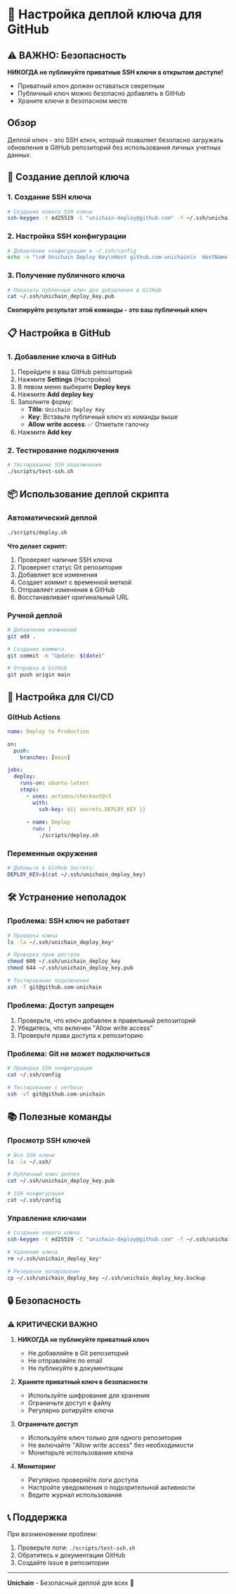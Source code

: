 # 🔑 Настройка деплой ключа для GitHub

## ⚠️ ВАЖНО: Безопасность

**НИКОГДА не публикуйте приватные SSH ключи в открытом доступе!**
- Приватный ключ должен оставаться секретным
- Публичный ключ можно безопасно добавлять в GitHub
- Храните ключи в безопасном месте

## Обзор

Деплой ключ - это SSH ключ, который позволяет безопасно загружать обновления в GitHub репозиторий без использования личных учетных данных.

## 🚀 Создание деплой ключа

### 1. Создание SSH ключа

```bash
# Создание нового SSH ключа
ssh-keygen -t ed25519 -C "unichain-deploy@github.com" -f ~/.ssh/unichain_deploy_key -N ""
```

### 2. Настройка SSH конфигурации

```bash
# Добавление конфигурации в ~/.ssh/config
echo -e "\n# Unichain Deploy Key\nHost github.com-unichain\n  HostName github.com\n  User git\n  IdentityFile ~/.ssh/unichain_deploy_key\n  IdentitiesOnly yes" >> ~/.ssh/config
```

### 3. Получение публичного ключа

```bash
# Показать публичный ключ для добавления в GitHub
cat ~/.ssh/unichain_deploy_key.pub
```

**Скопируйте результат этой команды - это ваш публичный ключ**

## 📋 Настройка в GitHub

### 1. Добавление ключа в GitHub

1. Перейдите в ваш GitHub репозиторий
2. Нажмите **Settings** (Настройки)
3. В левом меню выберите **Deploy keys**
4. Нажмите **Add deploy key**
5. Заполните форму:
   - **Title**: `Unichain Deploy Key`
   - **Key**: Вставьте публичный ключ из команды выше
   - **Allow write access**: ✅ Отметьте галочку
6. Нажмите **Add key**

### 2. Тестирование подключения

```bash
# Тестирование SSH подключения
./scripts/test-ssh.sh
```

## 📦 Использование деплой скрипта

### Автоматический деплой

```bash
./scripts/deploy.sh
```

**Что делает скрипт:**
1. Проверяет наличие SSH ключа
2. Проверяет статус Git репозитория
3. Добавляет все изменения
4. Создает коммит с временной меткой
5. Отправляет изменения в GitHub
6. Восстанавливает оригинальный URL

### Ручной деплой

```bash
# Добавление изменений
git add .

# Создание коммита
git commit -m "Update: $(date)"

# Отправка в GitHub
git push origin main
```

## 🔧 Настройка для CI/CD

### GitHub Actions

```yaml
name: Deploy to Production

on:
  push:
    branches: [main]

jobs:
  deploy:
    runs-on: ubuntu-latest
    steps:
      - uses: actions/checkout@v3
        with:
          ssh-key: ${{ secrets.DEPLOY_KEY }}
      
      - name: Deploy
        run: |
          ./scripts/deploy.sh
```

### Переменные окружения

```bash
# Добавьте в GitHub Secrets:
DEPLOY_KEY=$(cat ~/.ssh/unichain_deploy_key)
```

## 🛠 Устранение неполадок

### Проблема: SSH ключ не работает

```bash
# Проверка ключа
ls -la ~/.ssh/unichain_deploy_key*

# Проверка прав доступа
chmod 600 ~/.ssh/unichain_deploy_key
chmod 644 ~/.ssh/unichain_deploy_key.pub

# Тестирование подключения
ssh -T git@github.com-unichain
```

### Проблема: Доступ запрещен

1. Проверьте, что ключ добавлен в правильный репозиторий
2. Убедитесь, что включен "Allow write access"
3. Проверьте права доступа к репозиторию

### Проблема: Git не может подключиться

```bash
# Проверка SSH конфигурации
cat ~/.ssh/config

# Тестирование с verbose
ssh -vT git@github.com-unichain
```

## 📚 Полезные команды

### Просмотр SSH ключей

```bash
# Все SSH ключи
ls -la ~/.ssh/

# Публичный ключ деплоя
cat ~/.ssh/unichain_deploy_key.pub

# SSH конфигурация
cat ~/.ssh/config
```

### Управление ключами

```bash
# Создание нового ключа
ssh-keygen -t ed25519 -C "unichain-deploy@github.com" -f ~/.ssh/unichain_deploy_key

# Удаление ключа
rm ~/.ssh/unichain_deploy_key*

# Резервное копирование
cp ~/.ssh/unichain_deploy_key ~/.ssh/unichain_deploy_key.backup
```

## 🔒 Безопасность

### ⚠️ КРИТИЧЕСКИ ВАЖНО

1. **НИКОГДА не публикуйте приватный ключ**
   - Не добавляйте в Git репозиторий
   - Не отправляйте по email
   - Не публикуйте в документации

2. **Храните приватный ключ в безопасности**
   - Используйте шифрование для хранения
   - Ограничьте доступ к файлу
   - Регулярно ротируйте ключи

3. **Ограничьте доступ**
   - Используйте ключ только для одного репозитория
   - Не включайте "Allow write access" без необходимости
   - Мониторьте использование ключа

4. **Мониторинг**
   - Регулярно проверяйте логи доступа
   - Настройте уведомления о подозрительной активности
   - Ведите журнал использования

## 📞 Поддержка

При возникновении проблем:

1. Проверьте логи: `./scripts/test-ssh.sh`
2. Обратитесь к документации GitHub
3. Создайте issue в репозитории

---

**Unichain** - Безопасный деплой для всех 🚀
